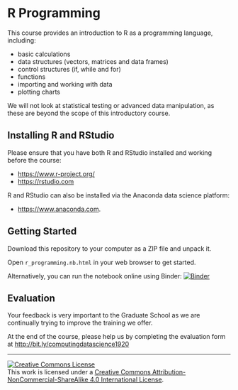 # R Programming

This course provides an introduction to R as a programming language, including: 

- basic calculations
- data structures (vectors, matrices and data frames)
- control structures (if, while and for)
- functions
- importing and working with data
- plotting charts

We will not look at statistical testing or advanced data manipulation, as these are beyond the scope of this introductory course.


## Installing R and RStudio

Please ensure that you have both R and RStudio installed and working before the course:                                              
* https://www.r-project.org/
* https://rstudio.com 

R and RStudio can also be installed via the Anaconda data science platform: 
* https://www.anaconda.com.


## Getting Started

Download this repository to your computer as a ZIP file and unpack it.

Open `r_programming.nb.html` in your web browser to get started.

Alternatively, you can run the notebook online using Binder: [![Binder](https://mybinder.org/badge_logo.svg)](https://mybinder.org/v2/gh/johnpinney/r_programming/master?urlpath=rstudio)



## Evaluation

Your feedback is very important to the Graduate School as we are continually trying to improve the training we offer.

At the end of the course, please help us by completing the evaluation form at
http://bit.ly/computingdatascience1920


<hr>
<a rel="license" href="http://creativecommons.org/licenses/by-nc-sa/4.0/"><img alt="Creative Commons License" style="border-width:0" src="https://i.creativecommons.org/l/by-nc-sa/4.0/80x15.png" /></a><br />This work is licensed under a <a rel="license" href="http://creativecommons.org/licenses/by-nc-sa/4.0/">Creative Commons Attribution-NonCommercial-ShareAlike 4.0 International License</a>.
